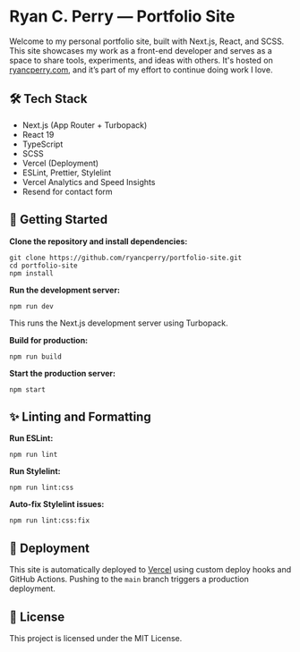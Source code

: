 # Ryan C. Perry — Portfolio Site

Welcome to my personal portfolio site, built with Next.js, React, and SCSS. This site showcases my work as a front-end developer and serves as a space to share tools, experiments, and ideas with others. It's hosted on [ryancperry.com](https://www.ryancperry.com), and it’s part of my effort to continue doing work I love.

## 🛠️ Tech Stack

- Next.js (App Router + Turbopack)
- React 19
- TypeScript
- SCSS
- Vercel (Deployment)
- ESLint, Prettier, Stylelint
- Vercel Analytics and Speed Insights
- Resend for contact form

## 🚀 Getting Started

**Clone the repository and install dependencies:**

    git clone https://github.com/ryancperry/portfolio-site.git
    cd portfolio-site
    npm install

**Run the development server:**

    npm run dev

This runs the Next.js development server using Turbopack.

**Build for production:**

    npm run build

**Start the production server:**

    npm start

## ✨ Linting and Formatting

**Run ESLint:**

    npm run lint

**Run Stylelint:**

    npm run lint:css

**Auto-fix Stylelint issues:**

    npm run lint:css:fix

## 🧪 Deployment

This site is automatically deployed to [Vercel](https://vercel.com/) using custom deploy hooks and GitHub Actions. Pushing to the `main` branch triggers a production deployment.

## 📄 License

This project is licensed under the MIT License.
